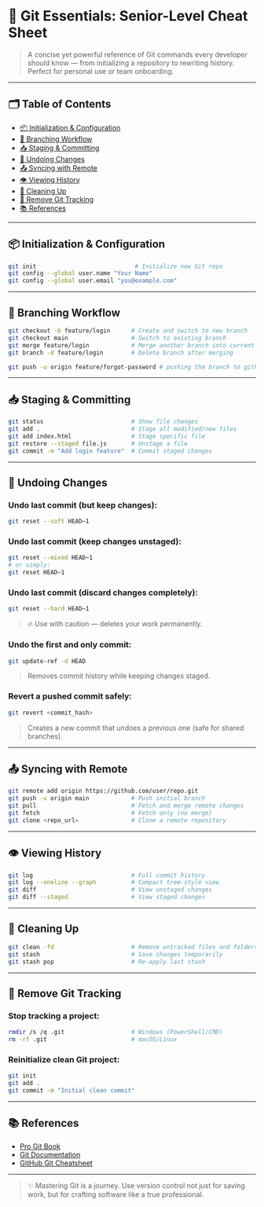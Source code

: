 # 🧠 Git Essentials: Senior-Level Cheat Sheet

> A concise yet powerful reference of Git commands every developer should know — from initializing a repository to rewriting history. Perfect for personal use or team onboarding.

---

## 🗂️ Table of Contents

- [📦 Initialization & Configuration](#-initialization--configuration)
- [🌿 Branching Workflow](#-branching-workflow)
- [📥 Staging & Committing](#-staging--committing)
- [🔄 Undoing Changes](#-undoing-changes)
- [📤 Syncing with Remote](#-syncing-with-remote)
- [👁️ Viewing History](#-viewing-history)
- [🧹 Cleaning Up](#-cleaning-up)
- [🛑 Remove Git Tracking](#-remove-git-tracking)
- [📚 References](#-references)

---

## 📦 Initialization & Configuration

```bash
git init                            # Initialize new Git repo
git config --global user.name "Your Name"
git config --global user.email "you@example.com"
```

---

## 🌿 Branching Workflow

```bash
git checkout -b feature/login      # Create and switch to new branch
git checkout main                  # Switch to existing branch
git merge feature/login            # Merge another branch into current
git branch -d feature/login        # Delete branch after merging
```

```bash
git push -u origin feature/forgot-password # pushing the branch to github
```

---

## 📥 Staging & Committing

```bash
git status                         # Show file changes
git add .                          # Stage all modified/new files
git add index.html                 # Stage specific file
git restore --staged file.js       # Unstage a file
git commit -m "Add login feature"  # Commit staged changes
```

---

## 🔄 Undoing Changes

### Undo last commit (but keep changes):

```bash
git reset --soft HEAD~1
```

### Undo last commit (keep changes unstaged):

```bash
git reset --mixed HEAD~1
# or simply:
git reset HEAD~1
```

### Undo last commit (discard changes completely):

```bash
git reset --hard HEAD~1
```

> 🔥 Use with caution — deletes your work permanently.

### Undo the first and only commit:

```bash
git update-ref -d HEAD
```

> Removes commit history while keeping changes staged.

### Revert a pushed commit safely:

```bash
git revert <commit_hash>
```

> Creates a new commit that undoes a previous one (safe for shared branches).

---

## 📤 Syncing with Remote

```bash
git remote add origin https://github.com/user/repo.git
git push -u origin main            # Push initial branch
git pull                           # Fetch and merge remote changes
git fetch                          # Fetch only (no merge)
git clone <repo_url>               # Clone a remote repository
```

---

## 👁️ Viewing History

```bash
git log                            # Full commit history
git log --oneline --graph          # Compact tree-style view
git diff                           # View unstaged changes
git diff --staged                  # View staged changes
```

---

## 🧹 Cleaning Up

```bash
git clean -fd                      # Remove untracked files and folders
git stash                          # Save changes temporarily
git stash pop                      # Re-apply last stash
```

---

## 🛑 Remove Git Tracking

### Stop tracking a project:

```bash
rmdir /s /q .git                   # Windows (PowerShell/CMD)
rm -rf .git                        # macOS/Linux
```

### Reinitialize clean Git project:

```bash
git init
git add .
git commit -m "Initial clean commit"
```

---

## 📚 References

- [Pro Git Book](https://git-scm.com/book/en/v2)
- [Git Documentation](https://git-scm.com/docs)
- [GitHub Git Cheatsheet](https://education.github.com/git-cheat-sheet-education.pdf)

---

> ✨ Mastering Git is a journey. Use version control not just for saving work, but for crafting software like a true professional.
